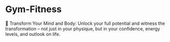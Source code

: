 # Gym-Fitness
🌟 Transform Your Mind and Body: Unlock your full potential and witness the transformation – not just in your physique, but in your confidence, energy levels, and outlook on life.
